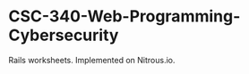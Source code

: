 CSC-340-Web-Programming-Cybersecurity
=====================================

Rails worksheets.  Implemented on Nitrous.io.
